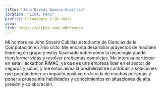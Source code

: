```yaml
---
title: "John Davids Sovero Cubillas"
location: "Lima, Perú"
profile: Estudiante (+18 años)
area: 
link: https://github.com/JohnSovero
---
```


Mi nombre es John Sovero Cubillas estudiante de Ciencias de la Computación en 7mo ciclo. Me encanta desarrollar proyectos de machine learning en grupo y estoy fascinado sobre cómo la tecnología puede transformar vidas y resolver problemas complejos.
Me interesa participar en esta Hackathon RIMAC, ya que es una empresa líder en el sector de seguros y salud, y me entusiasma la posibilidad de contribuir a soluciones que puedan tener un impacto positivo en la vida de muchas personas y poner a prueba mis habilidades y conocimientos en situaciones de alta presión y colaboración.